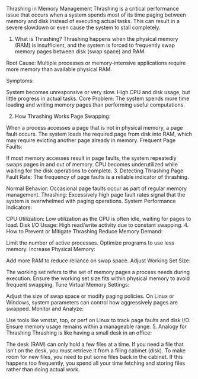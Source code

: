 Thrashing in Memory Management
Thrashing is a critical performance issue that occurs when a system spends most of its time paging between memory and disk instead of executing actual tasks. This can result in a severe slowdown or even cause the system to stall completely.

1. What is Thrashing?
Thrashing happens when the physical memory (RAM) is insufficient, and the system is forced to frequently swap memory pages between disk (swap space) and RAM.

Root Cause:
Multiple processes or memory-intensive applications require more memory than available physical RAM.

Symptoms:

System becomes unresponsive or very slow.
High CPU and disk usage, but little progress in actual tasks.
Core Problem:
The system spends more time loading and writing memory pages than performing useful computations.

2. How Thrashing Works
Page Swapping:

When a process accesses a page that is not in physical memory, a page fault occurs.
The system loads the required page from disk into RAM, which may require evicting another page already in memory.
Frequent Page Faults:

If most memory accesses result in page faults, the system repeatedly swaps pages in and out of memory.
CPU becomes underutilized while waiting for the disk operations to complete.
3. Detecting Thrashing
Page Fault Rate:
The frequency of page faults is a reliable indicator of thrashing.

Normal Behavior: Occasional page faults occur as part of regular memory management.
Thrashing: Excessively high page fault rates signal that the system is overwhelmed with paging operations.
System Performance Indicators:

CPU Utilization: Low utilization as the CPU is often idle, waiting for pages to load.
Disk I/O Usage: High read/write activity due to constant swapping.
4. How to Prevent or Mitigate Thrashing
Reduce Memory Demand:

Limit the number of active processes.
Optimize programs to use less memory.
Increase Physical Memory:

Add more RAM to reduce reliance on swap space.
Adjust Working Set Size:

The working set refers to the set of memory pages a process needs during execution.
Ensure the working set size fits within physical memory to avoid frequent swapping.
Tune Virtual Memory Settings:

Adjust the size of swap space or modify paging policies.
On Linux or Windows, system parameters can control how aggressively pages are swapped.
Monitor and Analyze:

Use tools like vmstat, top, or perf on Linux to track page faults and disk I/O.
Ensure memory usage remains within a manageable range.
5. Analogy for Thrashing
Thrashing is like having a small desk in an office:

The desk (RAM) can only hold a few files at a time.
If you need a file that isn’t on the desk, you must retrieve it from a filing cabinet (disk).
To make room for new files, you need to put some files back in the cabinet.
If this happens too frequently, you spend all your time fetching and storing files rather than doing actual work.







